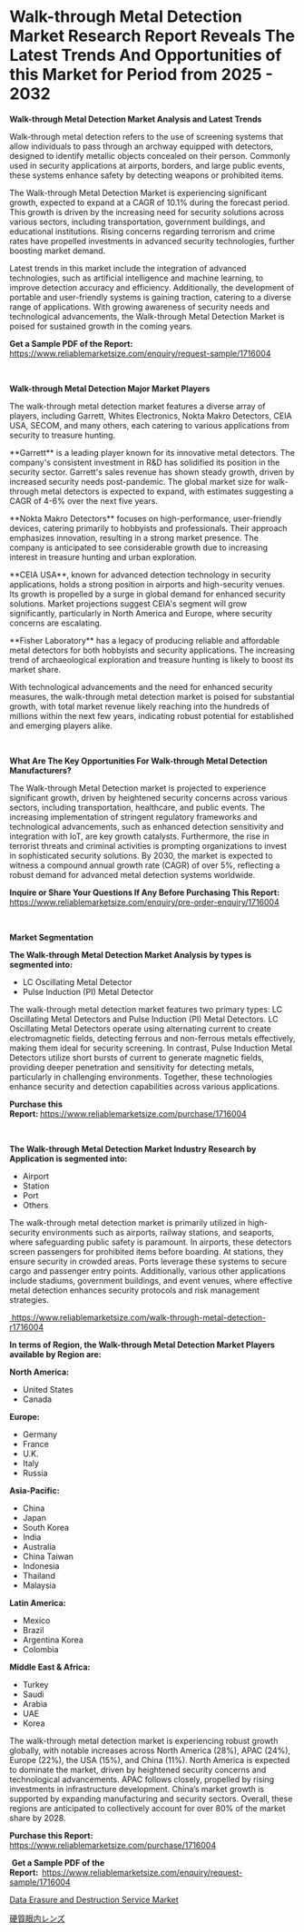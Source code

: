 <p><h1>Walk-through Metal Detection Market Research Report Reveals The Latest Trends And Opportunities of this Market for Period from 2025 - 2032</h1></p><p><strong>Walk-through Metal Detection Market Analysis and Latest Trends</strong></p>
<p><p>Walk-through metal detection refers to the use of screening systems that allow individuals to pass through an archway equipped with detectors, designed to identify metallic objects concealed on their person. Commonly used in security applications at airports, borders, and large public events, these systems enhance safety by detecting weapons or prohibited items.</p><p>The Walk-through Metal Detection Market is experiencing significant growth, expected to expand at a CAGR of 10.1% during the forecast period. This growth is driven by the increasing need for security solutions across various sectors, including transportation, government buildings, and educational institutions. Rising concerns regarding terrorism and crime rates have propelled investments in advanced security technologies, further boosting market demand.</p><p>Latest trends in this market include the integration of advanced technologies, such as artificial intelligence and machine learning, to improve detection accuracy and efficiency. Additionally, the development of portable and user-friendly systems is gaining traction, catering to a diverse range of applications. With growing awareness of security needs and technological advancements, the Walk-through Metal Detection Market is poised for sustained growth in the coming years.</p></p>
<p><strong>Get a Sample PDF of the Report:&nbsp;</strong> <a href="https://www.reliablemarketsize.com/enquiry/request-sample/1716004?utm_campaign=1197&utm_medium=2&utm_source=Github&utm_content=ia&utm_term=12012025&utm_id=walk-through-metal-detection">https://www.reliablemarketsize.com/enquiry/request-sample/1716004</a></p>
<p>&nbsp;</p>
<p><strong>Walk-through Metal Detection Major Market Players</strong></p>
<p><p>The walk-through metal detection market features a diverse array of players, including Garrett, Whites Electronics, Nokta Makro Detectors, CEIA USA, SECOM, and many others, each catering to various applications from security to treasure hunting.</p><p>**Garrett** is a leading player known for its innovative metal detectors. The company's consistent investment in R&D has solidified its position in the security sector. Garrett's sales revenue has shown steady growth, driven by increased security needs post-pandemic. The global market size for walk-through metal detectors is expected to expand, with estimates suggesting a CAGR of 4-6% over the next five years.</p><p>**Nokta Makro Detectors** focuses on high-performance, user-friendly devices, catering primarily to hobbyists and professionals. Their approach emphasizes innovation, resulting in a strong market presence. The company is anticipated to see considerable growth due to increasing interest in treasure hunting and urban exploration.</p><p>**CEIA USA**, known for advanced detection technology in security applications, holds a strong position in airports and high-security venues. Its growth is propelled by a surge in global demand for enhanced security solutions. Market projections suggest CEIA's segment will grow significantly, particularly in North America and Europe, where security concerns are escalating.</p><p>**Fisher Laboratory** has a legacy of producing reliable and affordable metal detectors for both hobbyists and security applications. The increasing trend of archaeological exploration and treasure hunting is likely to boost its market share.</p><p>With technological advancements and the need for enhanced security measures, the walk-through metal detection market is poised for substantial growth, with total market revenue likely reaching into the hundreds of millions within the next few years, indicating robust potential for established and emerging players alike.</p></p>
<p>&nbsp;</p>
<p><strong>What Are The Key Opportunities For Walk-through Metal Detection Manufacturers?</strong></p>
<p><p>The Walk-through Metal Detection market is projected to experience significant growth, driven by heightened security concerns across various sectors, including transportation, healthcare, and public events. The increasing implementation of stringent regulatory frameworks and technological advancements, such as enhanced detection sensitivity and integration with IoT, are key growth catalysts. Furthermore, the rise in terrorist threats and criminal activities is prompting organizations to invest in sophisticated security solutions. By 2030, the market is expected to witness a compound annual growth rate (CAGR) of over 5%, reflecting a robust demand for advanced metal detection systems worldwide.</p></p>
<p><strong>Inquire or Share Your Questions If Any Before Purchasing This Report:</strong> <a href="https://www.reliablemarketsize.com/enquiry/pre-order-enquiry/1716004?utm_campaign=1197&utm_medium=2&utm_source=Github&utm_content=ia&utm_term=12012025&utm_id=walk-through-metal-detection">https://www.reliablemarketsize.com/enquiry/pre-order-enquiry/1716004</a></p>
<p>&nbsp;</p>
<p><strong>Market Segmentation</strong></p>
<p><strong>The Walk-through Metal Detection Market Analysis by types is segmented into:</strong></p>
<p><ul><li>LC Oscillating Metal Detector</li><li>Pulse Induction (PI) Metal Detector</li></ul></p>
<p><p>The walk-through metal detection market features two primary types: LC Oscillating Metal Detectors and Pulse Induction (PI) Metal Detectors. LC Oscillating Metal Detectors operate using alternating current to create electromagnetic fields, detecting ferrous and non-ferrous metals effectively, making them ideal for security screening. In contrast, Pulse Induction Metal Detectors utilize short bursts of current to generate magnetic fields, providing deeper penetration and sensitivity for detecting metals, particularly in challenging environments. Together, these technologies enhance security and detection capabilities across various applications.</p></p>
<p><strong>Purchase this Report:&nbsp;</strong><a href="https://www.reliablemarketsize.com/purchase/1716004?utm_campaign=1197&utm_medium=2&utm_source=Github&utm_content=ia&utm_term=12012025&utm_id=walk-through-metal-detection">https://www.reliablemarketsize.com/purchase/1716004</a></p>
<p>&nbsp;</p>
<p><strong>The Walk-through Metal Detection Market Industry Research by Application is segmented into:</strong></p>
<p><ul><li>Airport</li><li>Station</li><li>Port</li><li>Others</li></ul></p>
<p><p>The walk-through metal detection market is primarily utilized in high-security environments such as airports, railway stations, and seaports, where safeguarding public safety is paramount. In airports, these detectors screen passengers for prohibited items before boarding. At stations, they ensure security in crowded areas. Ports leverage these systems to secure cargo and passenger entry points. Additionally, various other applications include stadiums, government buildings, and event venues, where effective metal detection enhances security protocols and risk management strategies.</p></p>
<p><a href="https://www.reliablemarketsize.com/walk-through-metal-detection-r1716004?utm_campaign=1197&utm_medium=2&utm_source=Github&utm_content=ia&utm_term=12012025&utm_id=walk-through-metal-detection">&nbsp;https://www.reliablemarketsize.com/walk-through-metal-detection-r1716004</a></p>
<p><strong>In terms of Region, the Walk-through Metal Detection Market Players available by Region are:</strong></p>
<p>
    <p> <strong> North America: </strong>
        <ul>
            <li>United States</li>
            <li>Canada</li>
        </ul>
        </p> 
    <p> <strong> Europe: </strong>
        <ul>
            <li>Germany</li>
            <li>France</li>
            <li>U.K.</li>
            <li>Italy</li>
            <li>Russia</li>
        </ul>
        </p> 
    <p> <strong> Asia-Pacific: </strong>
        <ul>
            <li>China</li>
            <li>Japan</li>
            <li>South Korea</li>
            <li>India</li>
            <li>Australia</li>
            <li>China Taiwan</li>
            <li>Indonesia</li>
            <li>Thailand</li>
            <li>Malaysia</li>
        </ul>
        </p> 
    <p> <strong> Latin America: </strong>
        <ul>
            <li>Mexico</li>
            <li>Brazil</li>
            <li>Argentina Korea</li>
            <li>Colombia</li>
        </ul>
        </p> 
    <p> <strong> Middle East & Africa: </strong>
        <ul>
            <li>Turkey</li>
            <li>Saudi</li>
            <li>Arabia</li>
            <li>UAE</li>
            <li>Korea</li>
        </ul>
    </p>
    </p>
<p><p>The walk-through metal detection market is experiencing robust growth globally, with notable increases across North America (28%), APAC (24%), Europe (22%), the USA (15%), and China (11%). North America is expected to dominate the market, driven by heightened security concerns and technological advancements. APAC follows closely, propelled by rising investments in infrastructure development. China’s market growth is supported by expanding manufacturing and security sectors. Overall, these regions are anticipated to collectively account for over 80% of the market share by 2028.</p></p>
<p><strong>Purchase this Report: </strong><a href="https://www.reliablemarketsize.com/purchase/1716004?utm_campaign=1197&utm_medium=2&utm_source=Github&utm_content=ia&utm_term=12012025&utm_id=walk-through-metal-detection">https://www.reliablemarketsize.com/purchase/1716004</a></p>
<p>&nbsp;<strong>Get a Sample PDF of the Report:&nbsp;&nbsp;</strong><a href="https://www.reliablemarketsize.com/enquiry/request-sample/1716004?utm_campaign=1197&utm_medium=2&utm_source=Github&utm_content=ia&utm_term=12012025&utm_id=walk-through-metal-detection">https://www.reliablemarketsize.com/enquiry/request-sample/1716004</a></p>
<p><strong></strong></p>
<p><p><a href="https://github.com/prosalinda88/Market-Research-Report-List-7/blob/main/data-erasure-and-destruction-service-market.md?utm_campaign=1197&utm_medium=2&utm_source=Github&utm_content=ia&utm_term=12012025&utm_id=walk-through-metal-detection">Data Erasure and Destruction Service Market</a></p><p><a href="https://github.com/lababdou/Market-Research-Report-List-6/blob/main/412349929953.md?utm_campaign=1197&utm_medium=2&utm_source=Github&utm_content=ia&utm_term=12012025&utm_id=walk-through-metal-detection">硬質眼内レンズ</a></p></p>